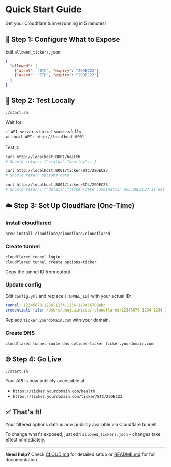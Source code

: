 # Quick Start Guide

Get your Cloudflare tunnel running in 5 minutes!

## 🚀 Step 1: Configure What to Expose

Edit `allowed_tickers.json`:

```json
{
  "allowed": [
    {"asset": "BTC", "expiry": "29DEC23"},
    {"asset": "ETH", "expiry": "29DEC23"}
  ]
}
```

## 🧪 Step 2: Test Locally

```bash
./start.sh
```

Wait for:
```
✅ API server started successfully
📊 Local API: http://localhost:8001
```

Test it:
```bash
curl http://localhost:8001/health
# Should return: {"status":"healthy"...}

curl http://localhost:8001/ticker/BTC/29DEC23
# Should return options data

curl http://localhost:8001/ticker/SOL/29DEC23
# Should return: {"detail":"Ticker/date combination SOL/29DEC23 is not available"}
```

## ☁️ Step 3: Set Up Cloudflare (One-Time)

### Install cloudflared
```bash
brew install cloudflare/cloudflare/cloudflared
```

### Create tunnel
```bash
cloudflared tunnel login
cloudflared tunnel create options-ticker
```

Copy the tunnel ID from output.

### Update config
Edit `config.yml` and replace `[TUNNEL_ID]` with your actual ID:
```yaml
tunnel: 12345678-1234-1234-1234-123456789abc
credentials-file: /Users/anujsainicse/.cloudflared/12345678-1234-1234-1234-123456789abc.json
```

Replace `ticker.yourdomain.com` with your domain.

### Create DNS
```bash
cloudflared tunnel route dns options-ticker ticker.yourdomain.com
```

## 🌐 Step 4: Go Live

```bash
./start.sh
```

Your API is now publicly accessible at:
- `https://ticker.yourdomain.com/health`
- `https://ticker.yourdomain.com/ticker/BTC/29DEC23`

## ✅ That's It!

Your filtered options data is now publicly available via Cloudflare tunnel!

To change what's exposed, just edit `allowed_tickers.json` - changes take effect immediately.

---

**Need help?** Check [CLOUD.md](CLOUD.md) for detailed setup or [README.md](README.md) for full documentation.